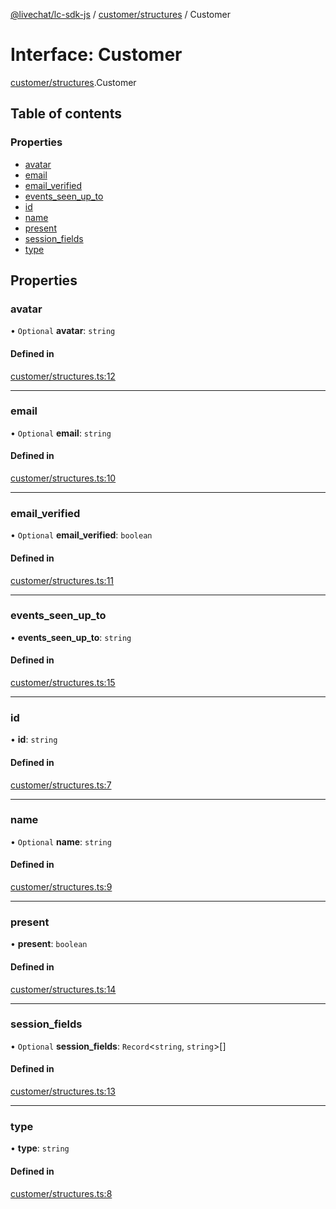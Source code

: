[@livechat/lc-sdk-js](../README.md) / [customer/structures](../modules/customer_structures.md) / Customer

# Interface: Customer

[customer/structures](../modules/customer_structures.md).Customer

## Table of contents

### Properties

- [avatar](customer_structures.Customer.md#avatar)
- [email](customer_structures.Customer.md#email)
- [email\_verified](customer_structures.Customer.md#email_verified)
- [events\_seen\_up\_to](customer_structures.Customer.md#events_seen_up_to)
- [id](customer_structures.Customer.md#id)
- [name](customer_structures.Customer.md#name)
- [present](customer_structures.Customer.md#present)
- [session\_fields](customer_structures.Customer.md#session_fields)
- [type](customer_structures.Customer.md#type)

## Properties

### avatar

• `Optional` **avatar**: `string`

#### Defined in

[customer/structures.ts:12](https://github.com/livechat/lc-sdk-js/blob/a3fdde0/src/customer/structures.ts#L12)

___

### email

• `Optional` **email**: `string`

#### Defined in

[customer/structures.ts:10](https://github.com/livechat/lc-sdk-js/blob/a3fdde0/src/customer/structures.ts#L10)

___

### email\_verified

• `Optional` **email\_verified**: `boolean`

#### Defined in

[customer/structures.ts:11](https://github.com/livechat/lc-sdk-js/blob/a3fdde0/src/customer/structures.ts#L11)

___

### events\_seen\_up\_to

• **events\_seen\_up\_to**: `string`

#### Defined in

[customer/structures.ts:15](https://github.com/livechat/lc-sdk-js/blob/a3fdde0/src/customer/structures.ts#L15)

___

### id

• **id**: `string`

#### Defined in

[customer/structures.ts:7](https://github.com/livechat/lc-sdk-js/blob/a3fdde0/src/customer/structures.ts#L7)

___

### name

• `Optional` **name**: `string`

#### Defined in

[customer/structures.ts:9](https://github.com/livechat/lc-sdk-js/blob/a3fdde0/src/customer/structures.ts#L9)

___

### present

• **present**: `boolean`

#### Defined in

[customer/structures.ts:14](https://github.com/livechat/lc-sdk-js/blob/a3fdde0/src/customer/structures.ts#L14)

___

### session\_fields

• `Optional` **session\_fields**: `Record`<`string`, `string`\>[]

#### Defined in

[customer/structures.ts:13](https://github.com/livechat/lc-sdk-js/blob/a3fdde0/src/customer/structures.ts#L13)

___

### type

• **type**: `string`

#### Defined in

[customer/structures.ts:8](https://github.com/livechat/lc-sdk-js/blob/a3fdde0/src/customer/structures.ts#L8)
